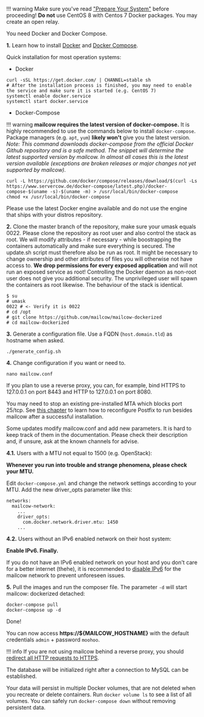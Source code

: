 !!! warning
    Make sure you've read ["Prepare Your System"](https://mailcow.github.io/mailcow-dockerized-docs/prerequisite-system) before proceeding!
    **Do not** use CentOS 8 with Centos 7 Docker packages. You may create an open relay.


You need Docker and Docker Compose.

**1\.** Learn how to install [Docker](https://docs.docker.com/install/) and [Docker Compose](https://docs.docker.com/compose/install/).

Quick installation for most operation systems:

- Docker
```
curl -sSL https://get.docker.com/ | CHANNEL=stable sh
# After the installation process is finished, you may need to enable the service and make sure it is started (e.g. CentOS 7)
systemctl enable docker.service
systemctl start docker.service
```

- Docker-Compose

!!! warning
    **mailcow requires the latest version of docker-compose.** It is highly recommended to use the commands below to install `docker-compose`. Package managers (e.g. `apt`, `yum`) **likely won't** give you the latest version.
    _Note: This command downloads docker-compose from the official Docker Github repository and is a safe method. The snippet will determine the latest supported version by mailcow. In almost all cases this is the latest version available (exceptions are broken releases or major changes not yet supported by mailcow)._
    
```
curl -L https://github.com/docker/compose/releases/download/$(curl -Ls https://www.servercow.de/docker-compose/latest.php)/docker-compose-$(uname -s)-$(uname -m) > /usr/local/bin/docker-compose
chmod +x /usr/local/bin/docker-compose
```

Please use the latest Docker engine available and do not use the engine that ships with your distros repository.

**2\.** Clone the master branch of the repository, make sure your umask equals 0022. Please clone the repository as root user and also control the stack as root. We will modify attributes - if necessary - while boostrapping the containers automatically and make sure everything is secured. The update.sh script must therefore also be run as root. It might be necessary to change ownership and other attributes of files you will otherwise not have access to. **We drop permissions for every exposed application** and will not run an exposed service as root! Controlling the Docker daemon as non-root user does not give you additional security. The unprivileged user will spawn the containers as root likewise. The behaviour of the stack is identical.

```
$ su
# umask
0022 # <- Verify it is 0022
# cd /opt
# git clone https://github.com/mailcow/mailcow-dockerized
# cd mailcow-dockerized
```

**3\.** Generate a configuration file. Use a FQDN (`host.domain.tld`) as hostname when asked.
```
./generate_config.sh
```

**4\.** Change configuration if you want or need to.
```
nano mailcow.conf
```
If you plan to use a reverse proxy, you can, for example, bind HTTPS to 127.0.0.1 on port 8443 and HTTP to 127.0.0.1 on port 8080.

You may need to stop an existing pre-installed MTA which blocks port 25/tcp. See [this chapter](https://mailcow.github.io/mailcow-dockerized-docs/firststeps-local_mta/) to learn how to reconfigure Postfix to run besides mailcow after a successful installation.

Some updates modify mailcow.conf and add new parameters. It is hard to keep track of them in the documentation. Please check their description and, if unsure, ask at the known channels for advise.

**4\.1\.** Users with a MTU not equal to 1500 (e.g. OpenStack):

**Whenever you run into trouble and strange phenomena, please check your MTU.**

Edit `docker-compose.yml` and change the network settings according to your MTU.
Add the new driver_opts parameter like this:
```
networks:
  mailcow-network:
    ...
    driver_opts:
      com.docker.network.driver.mtu: 1450
    ...
```

**4\.2\.** Users without an IPv6 enabled network on their host system:

**Enable IPv6. Finally.**

If you do not have an IPv6 enabled network on your host and you don't care for a better internet (thehe), it is recommended to [disable IPv6](https://mailcow.github.io/mailcow-dockerized-docs/firststeps-disable_ipv6/) for the mailcow network to prevent unforeseen issues.


**5\.** Pull the images and run the composer file. The parameter `-d` will start mailcow: dockerized detached:
```
docker-compose pull
docker-compose up -d
```

Done!

You can now access **https://${MAILCOW_HOSTNAME}** with the default credentials `admin` + password `moohoo`.

   !!! info
   If you are not using mailcow behind a reverse proxy, you should [redirect all HTTP requests to HTTPS](https://mailcow.github.io/mailcow-dockerized-docs/u_e-80_to_443/).

The database will be initialized right after a connection to MySQL can be established.

Your data will persist in multiple Docker volumes, that are not deleted when you recreate or delete containers. Run `docker volume ls` to see a list of all volumes. You can safely run `docker-compose down` without removing persistent data.
